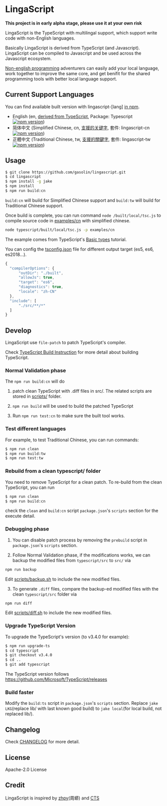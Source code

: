 # LingaScript

**This project is in early alpha stage, please use it at your own risk**

LingaScript is the TypeScript with multilingal support, which support write code with non-English languages.

Basically LingaScript is derived from TypeScript (and Javascript). LingaScript can be compiled to Javascript and be used across the Javascript ecosystem.

[Non-english programming](https://en.wikipedia.org/wiki/Non-English-based_programming_languages) adventurers can easily add your local language, work together to improve the same core, and get benifit for the shared programming tools with better local language support.


## Current Support Languages

You can find available built version with lingascript-[lang] [in npm](https://www.npmjs.com/search?q=keywords:lingascript).

- English (en, [derived from TypeScript](http://www.typescriptlang.org/docs/handbook/typescript-in-5-minutes.html), Package: Typescript [![npm version](https://img.shields.io/npm/v/typescript.svg)](https://www.npmjs.com/package/typescript))
- 简体中文 (Simplified Chinese, cn, [支援的关键字](https://github.com/gasolin/lingascript/blob/master/src/cn/language.ts), 套件: lingascript-cn [![npm version](https://img.shields.io/npm/v/lingascript-cn.svg)](https://www.npmjs.com/package/lingascript-cn))
- 正體中文 (Traditional Chinese, tw, [支援的關鍵字](https://github.com/gasolin/lingascript/blob/master/src/tw/language.ts), 套件: lingascript-tw [![npm version](https://img.shields.io/npm/v/lingascript-tw.svg)](https://www.npmjs.com/package/lingascript-tw))

## Usage

```sh
$ git clone https://github.com/gasolin/lingascript.git
$ cd lingascript
$ npm install -g jake
$ npm install
$ npm run build:cn
```

`build:cn` will build for Simplified Chinese support and `build:tw` will build for Traditional Chinese support.

Once build is complete, you can run command `node /built/local/tsc.js` to compile source code in [examples/cn](https://github.com/gasolin/lingascript/tree/master/examples/cn) with simplified chinese.

```sh
node typescript/built/local/tsc.js -p examples/cn
```

The example comes from TypeScript's [Basic types](https://www.typescriptlang.org/docs/handbook/basic-types.html) tutorial.

You can config the [tsconfig.json](https://www.typescriptlang.org/docs/handbook/compiler-options.html
) file for different output target (es5, es6, es2018...).

```js
{
  "compilerOptions": {
      "outDir": "./built",
      "allowJs": true,
      "target": "es6",
      "diagnostics": true,
      "locale": "zh-CN"
  },
  "include": [
      "./src/**/*"
  ]
}
```


## Develop

LingaScript use `file-patch` to patch TypeScript's compiler.

Check [TypeScript Build Instruction](https://github.com/Microsoft/TypeScript#building) for more detail about building TypeScript.


### Normal Validation phase

The `npm run build:cn` will do

1. patch clean TypeScript with .diff files in src/. The related scripts are stored in [scripts/](https://github.com/gasolin/lingascript/tree/master/scripts) folder.

2. `npm run build` will be used to build the patched TypeScript

3. Run `npm run test:cn` to make sure the built tool works.

### Test different languages

For example, to test Traditional Chinese, you can run commands:

```sh
$ npm run clean
$ npm run build:tw
$ npm run test:tw
```

### Rebuild from a clean typescript/ folder

You need to remove TypeScript for a clean patch. To re-build from the clean TypeScript, you can run

```sh
$ npm run clean
$ npm run build:cn
```

check the `clean` and `build:cn` script `package.json`'s `scripts` section for the  execute detail.

### Debugging phase

1. You can disable patch process by removing the `prebuild` script in `package.json`'s `scripts` section.

2. Follow Normal Validation phase, if the modifications works, we can backup the modified files from `typescript/src` to `src/` via

```sh
npm run backup
```

Edit [scripts/backup.sh](https://github.com/gasolin/lingascript/tree/master/scripts) to include the new modified files.

3. To generate `.diff` files, compare the backup-ed modified files with the clean `typescript/src` folder via

```sh
npm run diff
```

Edit [scripts/diff.sh](https://github.com/gasolin/lingascript/tree/master/scripts) to include the new modified files.

### Upgrade TypeScript Version

To upgrade the TypeScript's version (to v3.4.0 for example):

```sh
$ npm run upgrade-ts
$ cd typescript
$ git checkout v3.4.0
$ cd ..
$ git add typescript
```

The TypeScript version follows https://github.com/Microsoft/TypeScript/releases

### Build faster

Modify the `build:ts` script in `package.json`'s `scripts` section. Replace `jake LKG`(replace lib/ with last known good build) to `jake local`(for local build, not replaced lib/).


## Changelog

Check [CHANGELOG](https://github.com/gasolin/lingascript/blob/master/CHANGELOG.md) for more detail.


## License

Apache-2.0 License


## Credit

LingaScript is inspired by [zhpy](https://github.com/gasolin/zhpy/)(周蟒) and [CTS](https://github.com/program-in-chinese/CTS/issues/14)
